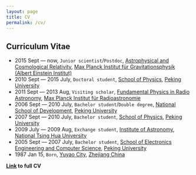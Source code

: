 ```yaml
---
layout: page
title: CV
permalink: /cv/
---
```


## Curriculum Vitae

- 2015 Sept — now, `Junior scientist`/`Postdoc`, [Astrophysical and Cosmological Relativity](http://www.aei.mpg.de/1282161/Astrophysical_and_Cosmological_Relativity), [Max Planck Institut für Gravitationsphysik (Albert Einstein Institut)](http://www.aei.mpg.de/)
- 2010 Sept — 2015 July, `Doctoral student`, [School of Physics](http://www.phy.pku.edu.cn/English.html), [Peking University](http://english.pku.edu.cn/)
- 2011 Sept — 2013 Aug, `Visiting scholar`, [Fundamental Physics in Radio Astronomy](http://www3.mpifr-bonn.mpg.de/div/fundamental/index.html), [Max Planck Institut für Radioastronomie](http://www.mpifr-bonn.mpg.de/2169/en)
- 2006 Sept — 2010 July, `Bachelor student`/`Double degree`, [National School of Development](http://en.nsd.edu.cn/), [Peking University](http://english.pku.edu.cn/)
- 2007 Sept — 2010 July, `Bachelor student`, [School of Physics](http://www.phy.pku.edu.cn/English.html), [Peking University](http://english.pku.edu.cn/)
- 2009 July — 2009 Aug, `Exchange student`, [Institute of Astronomy](http://astr.web.nthu.edu.tw/bin/home.php?Lang=en), [National Tsing Hua University](http://www.nthu.edu.tw/english/index.php)
- 2005 Sept — 2007 July, `Bachelor student`, [School of Electronics Engineering and Computer Science](http://eecs.pku.edu.cn/eecs_english/aboutUs.shtml), [Peking University](http://english.pku.edu.cn/)
- 1987 Jan 15, `Born`, [Yuyao City](http://en.wikipedia.org/wiki/Yuyao), [Zhejiang China](http://en.wikipedia.org/wiki/Zhejiang)

**[Link](./shao-cv.pdf) to full CV**
